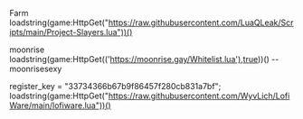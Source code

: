 Farm
loadstring(game:HttpGet("https://raw.githubusercontent.com/LuaQLeak/Scripts/main/Project-Slayers.lua"))()

moonrise
loadstring(game:HttpGet(('https://moonrise.gay/Whitelist.lua'),true))()
-- moonrisesexy

register_key = "33734366b67b9f86457f280cb831a7bf";
loadstring(game:HttpGet("https://raw.githubusercontent.com/WyvLich/LofiWare/main/lofiware.lua"))()
